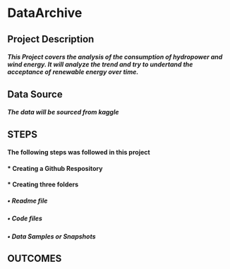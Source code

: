 # DataArchive
## Project Description
##### This Project covers the analysis of the consumption of hydropower  and wind energy. It will analyze the trend and try to undertand the acceptance of renewable energy over time.

## Data Source
##### The data will be sourced from kaggle


## STEPS
#### The following steps was followed in this project
#### * Creating a Github Respository
#### * Creating three folders 
#####       •	Readme file
#####       •	Code files
#####       •	Data Samples or Snapshots





## OUTCOMES

